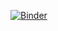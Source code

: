 [![Binder](https://mybinder.org/badge_logo.svg)](https://mybinder.org/v2/gh/miyo/qulacs_test/HEAD?filepath=test_qulacs.ipynb)
